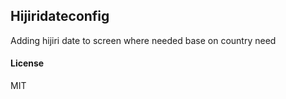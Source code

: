 ## Hijiridateconfig

Adding hijiri date to screen where needed base on country need

#### License

MIT